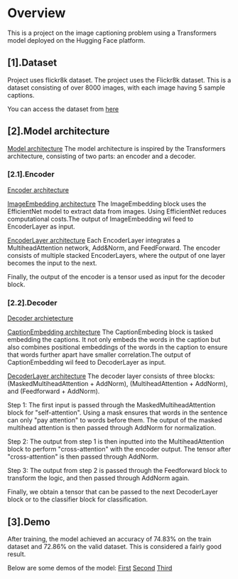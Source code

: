 # Overview
This is a project on the image captioning problem using a Transformers model deployed on the Hugging Face platform.


## [1].Dataset
Project uses flickr8k dataset. The project uses the Flickr8k dataset. This is a dataset consisting of over 8000 images, with each image having 5 sample captions.

You can access the dataset from [here](https://www.kaggle.com/datasets/adityajn105/flickr8k)

## [2].Model architecture
[Model architecture](Save/Stuff/Model.jpg)
The model architecture is inspired by the Transformers architecture, consisting of two parts: an encoder and a decoder.

### [2.1].Encoder
[Encoder architecture](Save/Stuff/Encoder.jpg)

[ImageEmbedding architecture](Save/Stuff/ImageEmbedding.jpg)
The ImageEmbedding block uses the EfficientNet model to extract data from images. Using EfficientNet reduces computational costs.The output of ImageEmbedding wil feed to EncoderLayer as input.

[EncoderLayer architecture](Save/Stuff/EncoderLayer.jpg)
Each EncoderLayer integrates a MultiheadAttention network, Add&Norm, and FeedForward. The encoder consists of multiple stacked EncoderLayers, where the output of one layer becomes the input to the next.

Finally, the output of the encoder is a tensor used as input for the decoder block.

### [2.2].Decoder
[Decoder archietecture](Save/Stuff/Decoder.jpg)

[CaptionEmbedding architecture](Save/Stuff/CaptionEmbedding.jpg)
The CaptionEmbeding block is tasked embedding the captions. 
It not only embeds the words in the caption but also combines positional embeddings of the words in the caption to ensure that words further apart have smaller correlation.The output of CaptionEmbedding wil feed to DecoderLayer as input.

[DecoderLayer architecture](Save/Stuff/DecoderLayer.jpg)
The decoder layer consists of three blocks: (MaskedMultiheadAttention + AddNorm), (MultiheadAttention + AddNorm), and (Feedforward + AddNorm).

Step 1: The first input is passed through the MaskedMultiheadAttention block for "self-attention". Using a mask ensures that words in the sentence can only "pay attention" to words before them. The output of the masked multihead attention is then passed through AddNorm for normalization.

Step 2: The output from step 1 is then inputted into the MultiheadAttention block to perform "cross-attention" with the encoder output. The tensor after "cross-attention" is then passed through AddNorm.

Step 3: The output from step 2 is passed through the Feedforward block to transform the logic, and then passed through AddNorm again.

Finally, we obtain a tensor that can be passed to the next DecoderLayer block or to the classifier block for classification.

## [3].Demo
After training, the model achieved an accuracy of 74.83% on the train dataset and 72.86% on the valid dataset. This is considered a fairly good result.

Below are some demos of the model:
[First](Save/Stuff/First.jpg)
[Second](Save/Stuff/Second.jpg)
[Third](Save/Stuff/Third.jpg)









